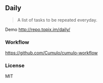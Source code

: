 
Daily
------

> A list of tasks to be repeated everyday.

Demo http://repo.topix.im/daily/

### Workflow

https://github.com/Cumulo/cumulo-workflow

### License

MIT
